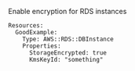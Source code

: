 
Enable encryption for RDS instances

```yaml---
Resources:
  GoodExample:
    Type: AWS::RDS::DBInstance
    Properties:
      StorageEncrypted: true
      KmsKeyId: "something"


```


